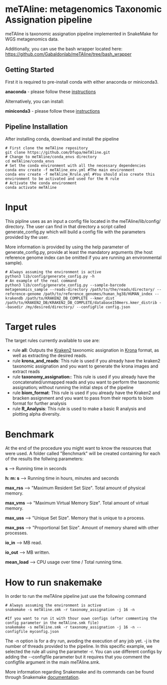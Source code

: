# meTAline: metagenomics Taxonomic Assignation pipeline
meTAline is taxonomic assignation pipeline implemented in SnakeMake for WGS metagenomics data.

Additionally, you can use the bash wrapper located here: https://github.com/Gabaldonlab/meTAline/tree/bash_wrapper
## Getting Started
First it is required to pre-install conda with either anaconda or miniconda3. 

**anaconda** - please follow these [instructions](https://docs.anaconda.com/anaconda/install/)

Alternatively, you can install:

**miniconda3** - please follow these [instructions](https://conda.io/projects/conda/en/latest/user-guide/install/index.html)

## Pipeline Installation
After installing conda, download and install the pipeline

```Shell
# First clone the meTAline repository
git clone https://github.com/Dfupa/meTAline.git
# Change to meTAline/conda_envs directory
cd meTAline/conda_envs
# Set the conda environment with all the necessary dependencies
conda env create -f meTAline_env.yml #The main environment 
conda env create -f meTAline_Rrule.yml #You should also create this environment to be activated and used for the R rule
# Activate the conda environment
conda activate meTAline
```

# Input
This pipline uses as an input a config file located in the meTAline/lib/config/ directory.  The user can find in that directory a script called generate_config.py which will build a config file with the parameters provided by the user.

More information is provided by using the help parameter of generate_config.py, provide at least the mandatory arguments (the host reference genome index can be omitted if you are running an environmental sample).

```Shell
# Always assuming the environment is active
python3 lib/config/generate_config.py -h
# An example of the real command
python3 lib/config/generate_config.py --sample-barcode metagenomics_sample --reads-directory /path/to/the/reads/directory/ --reference-genome /path/to/reference_genomes/human_hg38/HUMAN_index --krakendb /path/to/KRAKEN2_DB_COMPLETE --kmer_dist /path/to/KRAKEN2_DB/KRAKEN2_DB_COMPLETE/database150mers.kmer_distrib --basedir /my/desired/directory/ --configFile config.json

```

# Target rules
The target rules currently available to use are:

- rule **all**: Outputs the [Kraken2](https://github.com/DerrickWood/kraken2) taxonomic assignation in [Krona](https://github.com/marbl/Krona) format, as well as extracting the desired reads.
- rule **krona_and_reads**: This rule is used if you already have the kraken2 taxonomic assignation and you want to generate the krona images and extract reads
- rule **taxonomy_assignation:**: This rule is used if you already have the concatenated/unmapped reads and you want to perform the taxonomic assignation¡ without running the initial steps of the pipeline
- rule **biom_format**: This rule is used if you already have the Kraken2 and bracken assignment and you want to pass from their reports to biom format for further analysis
- rule **R_Analysis**: This rule is used to make a basic R analysis and plotting alpha diversity.

# Benchmark

At the end of the procedure you might want to know the resources that were used. A folder called "Benchmark" will be created containing for each of the results the follwing parameters: 

**s**	--> Running time in seconds

**h: m: s**	--> Running time in hours, minutes and seconds

**max_rss**	--> "Maximum Resident Set Size". Total amount of physical memory.

**max_vms** --> "Maximum Virtual Memory Size". Total amount of virtual memory.

**max_uss** --> "Unique Set Size".	Memory that is unique to a process. 

**max_pss** --> "Proportional Set Size". Amount of memory shared with other processes.

**io_in** --> MB read.

**io_out** --> MB written.	

**mean_load** --> CPU usage over time / Total running time.


# How to run snakemake
In order to run the meTAline pipeline just use the following command

```Shell
# Always assuming the environment is active
snakemake -s meTAline.smk -r taxonomy_assignation -j 16 -n

#If you want to run it with thour ouwn configs (after commenting the config parameter in the meTAline.smk file)
snakemake -s meTAline.smk -r taxonomy_assignation -j 16 -n --configfile myconfig.json
```
The -n option is for a dry run, avoding the execution of any job yet. -j is the number of threads provided to the pipeline.  In this specific example, we selected the rule all using the parameter -r. You can use different configs by adding the --configfile parameter but it requires that you comment the configfile argument in the main meTAline.smk.

More information regarding Snakemake and its commands can be found through Snakemake [documentation](https://snakemake.readthedocs.io/en/stable/index.html).


